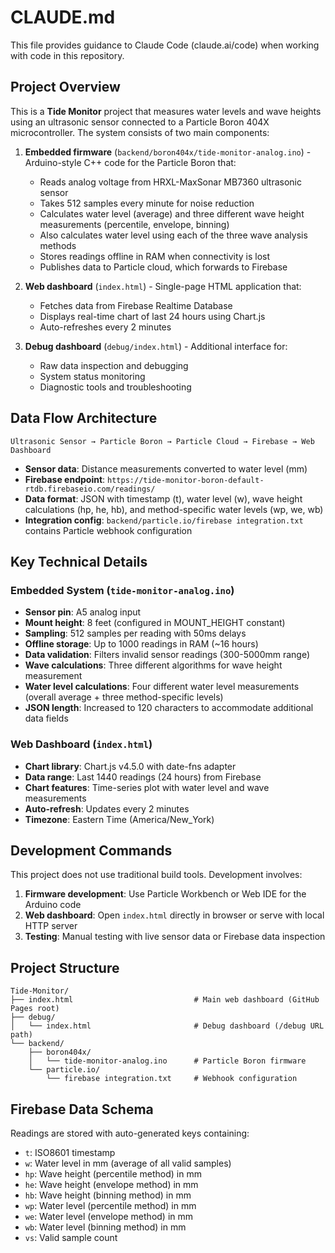 # CLAUDE.md

This file provides guidance to Claude Code (claude.ai/code) when working with code in this repository.

## Project Overview

This is a **Tide Monitor** project that measures water levels and wave heights using an ultrasonic sensor connected to a Particle Boron 404X microcontroller. The system consists of two main components:

1. **Embedded firmware** (`backend/boron404x/tide-monitor-analog.ino`) - Arduino-style C++ code for the Particle Boron that:
   - Reads analog voltage from HRXL-MaxSonar MB7360 ultrasonic sensor
   - Takes 512 samples every minute for noise reduction
   - Calculates water level (average) and three different wave height measurements (percentile, envelope, binning)
   - Also calculates water level using each of the three wave analysis methods
   - Stores readings offline in RAM when connectivity is lost
   - Publishes data to Particle cloud, which forwards to Firebase

2. **Web dashboard** (`index.html`) - Single-page HTML application that:
   - Fetches data from Firebase Realtime Database
   - Displays real-time chart of last 24 hours using Chart.js
   - Auto-refreshes every 2 minutes

3. **Debug dashboard** (`debug/index.html`) - Additional interface for:
   - Raw data inspection and debugging
   - System status monitoring
   - Diagnostic tools and troubleshooting

## Data Flow Architecture

```
Ultrasonic Sensor → Particle Boron → Particle Cloud → Firebase → Web Dashboard
```

- **Sensor data**: Distance measurements converted to water level (mm)
- **Firebase endpoint**: `https://tide-monitor-boron-default-rtdb.firebaseio.com/readings/`
- **Data format**: JSON with timestamp (t), water level (w), wave height calculations (hp, he, hb), and method-specific water levels (wp, we, wb)
- **Integration config**: `backend/particle.io/firebase integration.txt` contains Particle webhook configuration

## Key Technical Details

### Embedded System (`tide-monitor-analog.ino`)
- **Sensor pin**: A5 analog input
- **Mount height**: 8 feet (configured in MOUNT_HEIGHT constant)
- **Sampling**: 512 samples per reading with 50ms delays
- **Offline storage**: Up to 1000 readings in RAM (~16 hours)
- **Data validation**: Filters invalid sensor readings (300-5000mm range)
- **Wave calculations**: Three different algorithms for wave height measurement
- **Water level calculations**: Four different water level measurements (overall average + three method-specific levels)
- **JSON length**: Increased to 120 characters to accommodate additional data fields

### Web Dashboard (`index.html`)
- **Chart library**: Chart.js v4.5.0 with date-fns adapter
- **Data range**: Last 1440 readings (24 hours) from Firebase
- **Chart features**: Time-series plot with water level and wave measurements
- **Auto-refresh**: Updates every 2 minutes
- **Timezone**: Eastern Time (America/New_York)

## Development Commands

This project does not use traditional build tools. Development involves:

1. **Firmware development**: Use Particle Workbench or Web IDE for the Arduino code
2. **Web dashboard**: Open `index.html` directly in browser or serve with local HTTP server
3. **Testing**: Manual testing with live sensor data or Firebase data inspection

## Project Structure

```
Tide-Monitor/
├── index.html                           # Main web dashboard (GitHub Pages root)
├── debug/
│   └── index.html                       # Debug dashboard (/debug URL path)
└── backend/
    ├── boron404x/
    │   └── tide-monitor-analog.ino      # Particle Boron firmware
    └── particle.io/
        └── firebase integration.txt     # Webhook configuration
```

## Firebase Data Schema

Readings are stored with auto-generated keys containing:
- `t`: ISO8601 timestamp
- `w`: Water level in mm (average of all valid samples)
- `hp`: Wave height (percentile method) in mm
- `he`: Wave height (envelope method) in mm
- `hb`: Wave height (binning method) in mm
- `wp`: Water level (percentile method) in mm
- `we`: Water level (envelope method) in mm
- `wb`: Water level (binning method) in mm
- `vs`: Valid sample count